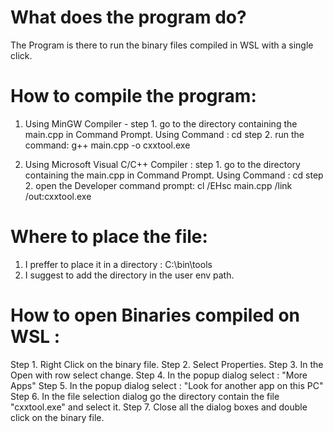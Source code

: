 What does the program do?
===================================
The Program is there to run the binary files compiled in WSL with a single click.

How to compile the program:
===================================

1. Using MinGW Compiler - 
	step 1. go to the directory containing the main.cpp in Command Prompt.
		Using Command : cd <file location>
	step 2. run the command:
		g++ main.cpp -o cxxtool.exe

2. Using Microsoft Visual C/C++ Compiler :
	step 1. go to the directory containing the main.cpp in Command Prompt.
		Using Command : cd <file location>
	step 2. open the Developer command prompt:
		 cl /EHsc main.cpp /link /out:cxxtool.exe

Where to place the file:
===================================

1. I preffer to place it in a directory : C:\bin\tools
2. I suggest to add the directory in the user env path.

How to open Binaries compiled on WSL :
===================================

Step 1. Right Click on the binary file.
Step 2. Select Properties.
Step 3. In the Open with row select change.
Step 4. In the popup dialog select : "More Apps"
Step 5. In the popup dialog select : "Look for another app on this PC"
Step 6. In the file selection dialog go the directory contain the file "cxxtool.exe" and select it.
Step 7. Close all the dialog boxes and double click on the binary file.
